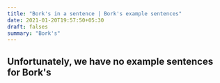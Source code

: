 ```yaml
---
title: "Bork's in a sentence | Bork's example sentences"
date: 2021-01-20T19:57:50+05:30
draft: falses
summary: "Bork's"
---
```

## Unfortunately, we have no example sentences for Bork's                 
